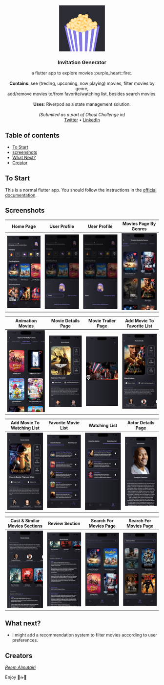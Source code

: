 <p align="center">
  
  <img src="assets/logo/logo.png" alt="Logo" width=150 height=150>
  
  <h3 align="center">Invitation Generator</h3>

  <p align="center">
    a flutter app to explore movies :purple_heart::fire:.
    <br>
    <br>
    <b>Contains</b>: see (treding, upcoming, now playing) movies, filter movies by genre,
    <br>
    add/remove movies to/from favorite/watching list, besides search movies.
    <br>
    <br>
    <b>Uses</b>: Riverpod as a state management solution.
    <br>
    <br>
    <em>(Submited as a part of Okoul Challenge in)</em>
    <br>
    <a href="https://twitter.com/ReemNawaf">Twitter</a>
    •
    <a href="https://www.linkedin.com/in/reemnawaf/">LinkedIn</a>
  </p>
</p>


## Table of contents
- [To Start](#to-start)
- [screenshots](#screenshots)
- [What Next?](#what-next)
- [Creator](#creators)

## To Start
This is a normal flutter app. You should follow the instructions in the [official documentation](https://flutter.io/docs/get-started/install).


## Screenshots
| Home Page | User Profile | User Profile | Movies Page By Genres |
| ----------- | ----------- | ----------- | ----------- |
|<img src="assets/screenshots/1.png" width="250">|<img src="assets/screenshots/2.png" width="250">|<img src="assets/screenshots/3.png" width="250">|<img src="assets/screenshots/4.png" width="250">|

| Animation Movies | Movie Details Page | Movie Trailer Page | Add Movie To Favorite List |
| ----------- | ----------- | ----------- | ----------- |
|<img src="assets/screenshots/5.png" width="250">|<img src="assets/screenshots/6.png" width="250">|<img src="assets/screenshots/7.png" width="250">|<img src="assets/screenshots/8.png" width="250">|

| Add Movie To Watching List | Favorite Movie List | Watching List | Actor Details Page |
| ----------- | ----------- | ----------- | ----------- |
| <img src="assets/screenshots/9.png" width="250">|<img src="assets/screenshots/10.png" width="250">|<img src="assets/screenshots/11.png" width="250">|<img src="assets/screenshots/12.png" width="250">|

| Cast & Similar Movies Sections | Review Section | Search For Movies Page | Search For Movies Page |
| ----------- | ----------- | ----------- | ----------- |
|<img src="assets/screenshots/13.png" width="250">|<img src="assets/screenshots/14.png" width="250">|<img src="assets/screenshots/15.png" width="250">|<img src="assets/screenshots/16.png" width="250">


## What next?
* I might add a recommendation system to filter movies according to user preferences.

## Creators
<a href="https://github.com/ReemNawaf">*Reem Almutairi*</a>

Enjoy :purple_heart:☕:brain:

